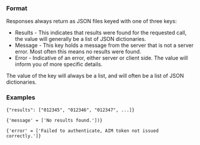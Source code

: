 ### Format
Responses always return as JSON files keyed with one of three keys:
* Results - This indicates that results were found for the requested call, the value will generally be a list of JSON dictionaries.
* Message - This key holds a message from the server that is not a server error. Most often this means no results were found.
* Error - Indicative of an error, either server or client side. The value will inform you of more specific details.

The value of the key will always be a list, and will often be a list of JSON dictionaries.

### Examples
```
{"results": ["012345", "012346", "012347", ...]}
```
```
{'message' = ['No results found.'])}
```
```
{'error' = ['Failed to authenticate, AIM token not issued correctly.']}
```
